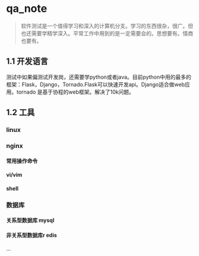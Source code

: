 <!--
 * @Author: shouxie
 * @Date: 2020-06-24 10:40:03
 * @Description: 
--> 
# qa_note

> 软件测试是一个值得学习和深入的计算机分支。学习的东西很杂，很广。但也还需要学精学深入。平常工作中用到的是一定需要会的。思想要有。情商也要有。

## 1.1 开发语言

测试中如果偏测试开发岗，还需要学python或者java。目前python中用的最多的框架：Flask，Django，Tornado.Flask可以快速开发api。Django适合做web应用。tornado 是基于协程的web框架。解决了10k问题。

## 1.2 工具

### linux

### nginx

#### 常用操作命令

#### vi/vim

#### shell

### 数据库

#### 关系型数据库 mysql

#### 非关系型数据库r edis

...